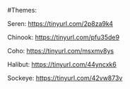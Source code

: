 #Themes:

Seren:      https://tinyurl.com/2p8za9k4

Chinook:    https://tinyurl.com/pfu35de9

Coho:       https://tinyurl.com/msxmv8ys

Halibut:    https://tinyurl.com/44yncxk6

Sockeye:    https://tinyurl.com/42vw873v
